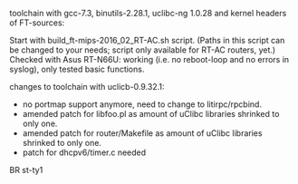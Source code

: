 toolchain with gcc-7.3, binutils-2.28.1, uclibc-ng 1.0.28 and kernel headers of FT-sources:

Start with build_ft-mips-2016_02_RT-AC.sh script. (Paths in this script can be changed to your needs; script only available for RT-AC routers, yet.) Checked with Asus RT-N66U: working (i.e. no reboot-loop and no errors in syslog), only tested basic functions.

changes to toolchain with uclicb-0.9.32.1: 
- no portmap support anymore, need to change to litirpc/rpcbind.  
- amended patch for libfoo.pl as amount of uClibc libraries shrinked to only one.
- amended patch for router/Makefile as amount of uClibc libraries shrinked to only one.
- patch for dhcpv6/timer.c needed

BR
st-ty1
